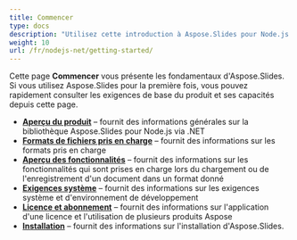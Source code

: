 ```yaml
---
title: Commencer
type: docs
description: "Utilisez cette introduction à Aspose.Slides pour Node.js via les fondamentaux de .NET pour commencer à réaliser la valeur d'Aspose.Slides pour votre entreprise."
weight: 10
url: /fr/nodejs-net/getting-started/
---
```


Cette page **Commencer** vous présente les fondamentaux d'Aspose.Slides. Si vous utilisez Aspose.Slides pour la première fois, vous pouvez rapidement consulter les exigences de base du produit et ses capacités depuis cette page.

- [**Aperçu du produit**](/slides/fr/nodejs-net/product-overview/) – fournit des informations générales sur la bibliothèque Aspose.Slides pour Node.js via .NET
- [**Formats de fichiers pris en charge**](/slides/fr/nodejs-net/supported-file-formats/) – fournit des informations sur les formats pris en charge
- [**Aperçu des fonctionnalités**](/slides/fr/nodejs-net/features-overview/) – fournit des informations sur les fonctionnalités qui sont prises en charge lors du chargement ou de l'enregistrement d'un document dans un format donné
- [**Exigences système**](/slides/fr/nodejs-net/system-requirements/) – fournit des informations sur les exigences système et d'environnement de développement
- [**Licence et abonnement**](/slides/fr/nodejs-net/licensing) – fournit des informations sur l'application d'une licence et l'utilisation de plusieurs produits Aspose
- [**Installation**](/slides/fr/nodejs-net/installation/) – fournit des informations sur l'installation d'Aspose.Slides.